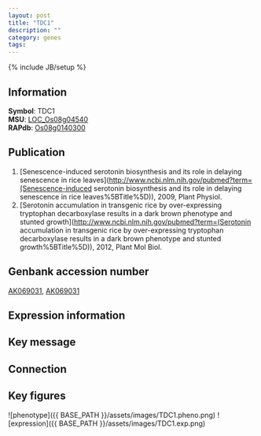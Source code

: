 ```yaml
---
layout: post
title: "TDC1"
description: ""
category: genes
tags: 
---
```

{% include JB/setup %}

## Information
__Symbol__: TDC1  
__MSU__: [LOC_Os08g04540](http://rice.plantbiology.msu.edu/cgi-bin/ORF_infopage.cgi?orf=LOC_Os08g04540)  
__RAPdb__: [Os08g0140300](http://rapdb.dna.affrc.go.jp/viewer/gbrowse_details/irgsp1?name=Os08g0140300)  

## Publication
1. [Senescence-induced serotonin biosynthesis and its role in delaying senescence in rice leaves](http://www.ncbi.nlm.nih.gov/pubmed?term=(Senescence-induced serotonin biosynthesis and its role in delaying senescence in rice leaves%5BTitle%5D)), 2009, Plant Physiol.
2. [Serotonin accumulation in transgenic rice by over-expressing tryptophan decarboxylase results in a dark brown phenotype and stunted growth](http://www.ncbi.nlm.nih.gov/pubmed?term=(Serotonin accumulation in transgenic rice by over-expressing tryptophan decarboxylase results in a dark brown phenotype and stunted growth%5BTitle%5D)), 2012, Plant Mol Biol.

## Genbank accession number
[AK069031](http://www.ncbi.nlm.nih.gov/nuccore/AK069031), [AK069031](http://www.ncbi.nlm.nih.gov/nuccore/AK069031)

## Expression information

## Key message

## Connection

## Key figures
![phenotype]({{ BASE_PATH }}/assets/images/TDC1.pheno.png)
![expression]({{ BASE_PATH }}/assets/images/TDC1.exp.png)


